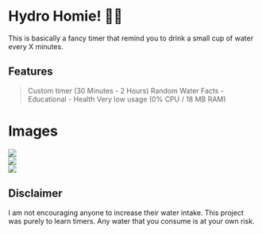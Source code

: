 # Hydro Homie! 🌊🌊
This is basically a fancy timer that remind you to drink a small cup of water every X minutes.

## Features
> Custom timer (30 Minutes - 2 Hours)
> Random Water Facts
	- Educational
	- Health
> Very low usage (0% CPU / 18 MB RAM)

# Images
<img src="https://i.gyazo.com/645a6af9251ebade8069afe72bdf6970.png"><br>
<img src="https://i.gyazo.com/582d70b64e6963f84c4733932e4ff4e0.png"><br>
<img src="https://i.gyazo.com/96559c8fd558ffc6883a568305ba5a7e.png">

## Disclaimer
I am not encouraging anyone to increase their water intake. This project was purely to learn timers. Any water that you consume is at your own risk.
